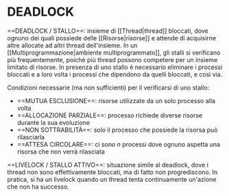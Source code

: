 # DEADLOCK
==DEADLOCK / STALLO==: insieme di [[Thread|thread]] bloccati, dove ognuno dei quali possiede delle [[Risorse|risorse]] e attende di acquisirne altre allocate ad altri thread dell'insieme.
In un [[Multiprogrammazione|ambiente multiprogrammato]], gli stalli si verificano più frequentemente, poichè più thread possono competere per un insieme limitato di risorse.
In presenza di uno stallo è necessario eliminare i processi bloccati e a loro volta i processi che dipendono da quelli bloccati, e così via.

Condizioni necessarie (ma non sufficienti) per il verificarsi di uno stallo:
- ==MUTUA ESCLUSIONE==: risorse utilizzate da un solo processo alla volta
- ==ALLOCAZIONE PARZIALE==: processo richiede diverse risorse durante la sua evoluzione
- ==NON SOTTRABILITÀ==: solo il processo che possiede la risorsa può rilasciarla
- ==ATTESA CIRCOLARE==: ci sono $n$ processi dove ognuno aspetta una risorsa che non verrà rilasciata

==LIVELOCK / STALLO ATTIVO==: situazione simile al deadlock, dove i thread non sono effettivamente bloccati, ma di fatto non progrediscono.
In pratica, si ha un livelock quando un thread tenta continuamente un'azione che non ha successo.